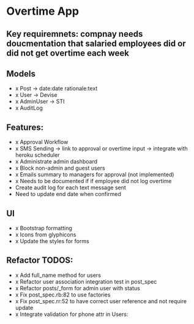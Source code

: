 # Overtime App

## Key requiremnets: compnay needs doucmentation that salaried employees did or did not get overtime each week

## Models
- x Post -> date:date rationale:text
- x User -> Devise
- x AdminUser -> STI
- x AuditLog

## Features:
- x Approval Workflow
- x SMS Sending -> link to approval or overtime input -> integrate with heroku scheduler
- x Administrate admin dashboard
- x Block non-admin and guest users
- x Emails summary to managers for approval (not implemented)
- x Needs to be documented if if employee did not log overtime
- Create audit log for each text message sent
- Need to update end date when confirmed

## UI
- x Bootstrap formatting
- x Icons from glyphicons
- x Update the styles for forms

## Refactor TODOS:
- x Add full_name method for users
- x Refactor user association integration test in post_spec
- x Refactor posts/_form for admin user with status
- x Fix post_spec.rb:82 to use factories
- x Fix post_spec.rr:52 to have correct user reference and not require update
- x Integrate validation for phone attr in Users: